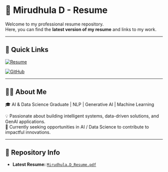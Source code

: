# 📄 Mirudhula D - Resume

Welcome to my professional resume repository.  
Here, you can find the **latest version of my resume** and links to my work.

---

## 🔗 Quick Links

[![Resume](https://img.shields.io/badge/Download-Resume-blue?style=for-the-badge&logo=adobeacrobatreader)](MirudhulaD_resume.pdf)  

[![GitHub](https://img.shields.io/badge/GitHub-Profile-black?style=for-the-badge&logo=github)](https://github.com/MIRUDHULA-DHANARAJ)  


---

## 🧑‍💻 About Me
🎓 AI & Data Science Graduate | NLP | Generative AI | Machine Learning  

💡 Passionate about building intelligent systems, data-driven solutions, and GenAI applications.  
🚀 Currently seeking opportunities in AI / Data Science to contribute to impactful innovations.  

---

## 📂 Repository Info
- **Latest Resume:** [`Mirudhula.D_Resume.pdf`](MirudhulaD_Resume.pdf)  

